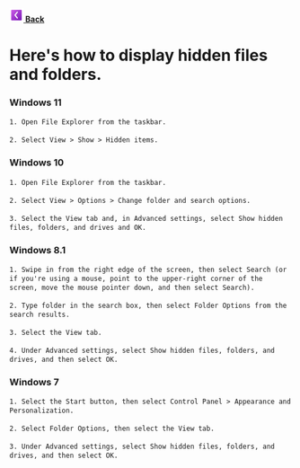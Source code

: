 **[![ ](https://github.com/senkawolf/Software-List/blob/main/media/icons/prev25.png?raw=true) Back](/README.md)**

# Here's how to display hidden files and folders.

### Windows 11

    1. Open File Explorer from the taskbar.

    2. Select View > Show > Hidden items.

### Windows 10

    1. Open File Explorer from the taskbar. 

    2. Select View > Options > Change folder and search options.

    3. Select the View tab and, in Advanced settings, select Show hidden files, folders, and drives and OK.

### Windows 8.1 

    1. Swipe in from the right edge of the screen, then select Search (or if you're using a mouse, point to the upper-right corner of the screen, move the mouse pointer down, and then select Search).

    2. Type folder in the search box, then select Folder Options from the search results.

    3. Select the View tab.

    4. Under Advanced settings, select Show hidden files, folders, and drives, and then select OK.

### Windows 7 

    1. Select the Start button, then select Control Panel > Appearance and Personalization.

    2. Select Folder Options, then select the View tab.

    3. Under Advanced settings, select Show hidden files, folders, and drives, and then select OK.